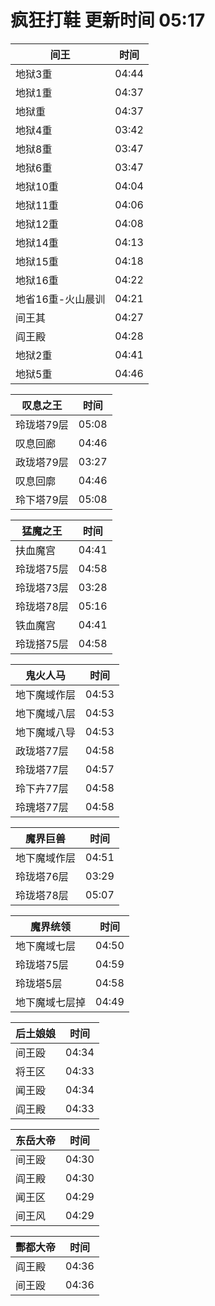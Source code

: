 # 疯狂打鞋 更新时间 05:17

| 间王   | 时间    |
|--------|-------|
| 地狱3重 | 04:44 |
| 地狱1重 | 04:37 |
| 地狱重 | 04:37 |
| 地狱4重 | 03:42 |
| 地狱8重 | 03:47 |
| 地狱6重 | 03:47 |
| 地狱10重 | 04:04 |
| 地狱11重 | 04:06 |
| 地狱12重 | 04:08 |
| 地狱14重 | 04:13 |
| 地狱15重 | 04:18 |
| 地狱16重 | 04:22 |
| 地省16重-火山晨训 | 04:21 |
| 间王其 | 04:27 |
| 阎王殿 | 04:28 |
| 地狱2重 | 04:41 |
| 地狱5重 | 04:46 |

| 叹息之王   | 时间    |
|--------|-------|
| 玲珑塔79层 | 05:08 |
| 叹息回廊 | 04:46 |
| 政珑塔79层 | 03:27 |
| 叹息回廓 | 04:46 |
| 玲下塔79层 | 05:08 |

| 猛魔之王   | 时间    |
|--------|-------|
| 扶血魔宫 | 04:41 |
| 玲珑塔75层 | 04:58 |
| 玲珑塔73层 | 03:28 |
| 玲珑塔78层 | 05:16 |
| 铁血魔宫 | 04:41 |
| 玲珑搭75层 | 04:58 |

| 鬼火人马   | 时间    |
|--------|-------|
| 地下魔域作层 | 04:53 |
| 地下魔域八层 | 04:53 |
| 地下魔域八导 | 04:53 |
| 政珑塔77层 | 04:58 |
| 玲珑塔77层 | 04:57 |
| 玲下卉77层 | 04:58 |
| 玲瑰塔77层 | 04:58 |

| 魔界巨兽   | 时间    |
|--------|-------|
| 地下魔域作层 | 04:51 |
| 玲珑塔76层 | 03:29 |
| 玲珑塔78层 | 05:07 |

| 魔界统领   | 时间    |
|--------|-------|
| 地下魔域七层 | 04:50 |
| 玲珑塔75层 | 04:59 |
| 玲珑塔5层 | 04:58 |
| 地下魔域七层掉 | 04:49 |

| 后土娘娘   | 时间    |
|--------|-------|
| 间王殴 | 04:34 |
| 将王区 | 04:33 |
| 闻王殴 | 04:34 |
| 阎王殿 | 04:33 |

| 东岳大帝   | 时间    |
|--------|-------|
| 间王殴 | 04:30 |
| 阎王殿 | 04:30 |
| 闻王区 | 04:29 |
| 间王风 | 04:29 |

| 酆都大帝   | 时间    |
|--------|-------|
| 阎王殿 | 04:36 |
| 间王殴 | 04:36 |